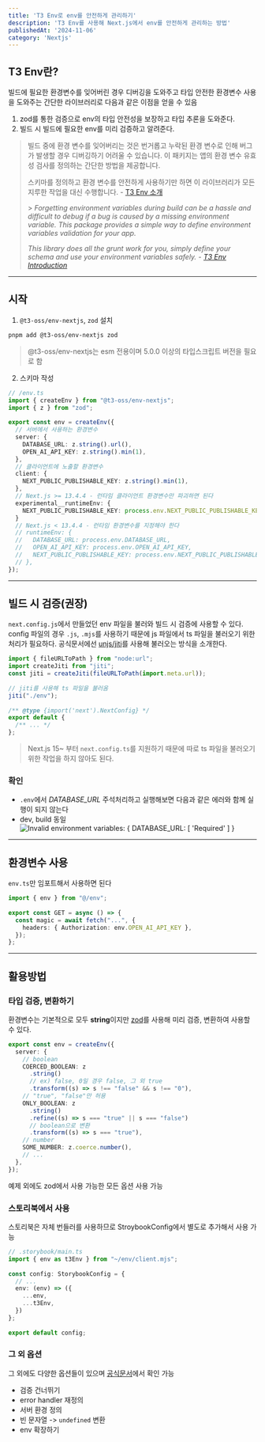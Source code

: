 ```yaml
---
title: 'T3 Env로 env를 안전하게 관리하기'
description: 'T3 Env를 사용해 Next.js에서 env를 안전하게 관리하는 방법'
publishedAt: '2024-11-06'
category: 'Nextjs'
---
```


## T3 Env란?

빌드에 필요한 환경변수를 잊어버린 경우 디버깅을 도와주고 타입 안전한 환경변수 사용을 도와주는 간단한 라이브러리로 다음과 같은 이점을 얻을 수 있음

1. zod를 통한 검증으로 env의 타입 안전성을 보장하고 타입 추론을 도와준다.
2. 빌드 시 빌드에 필요한 env를 미리 검증하고 알려준다.

> 빌드 중에 환경 변수를 잊어버리는 것은 번거롭고 누락된 환경 변수로 인해 버그가 발생할 경우 디버깅하기 어려울 수 있습니다. 이 패키지는 앱의 환경 변수 유효성 검사를 정의하는 간단한 방법을 제공합니다.
>
> 스키마를 정의하고 환경 변수를 안전하게 사용하기만 하면 이 라이브러리가 모든 지루한 작업을 대신 수행합니다.
> \- [T3 Env 소개](https://env.t3.gg/docs/introduction)
>
> \> _Forgetting environment variables during build can be a hassle and difficult to debug if a bug is caused by a missing environment variable. This package provides a simple way to define environment variables validation for your app._
>
> _This library does all the grunt work for you, simply define your schema and use your environment variables safely._
> _\- [T3 Env Introduction](https://env.t3.gg/docs/introduction)_

---

## 시작
1. `@t3-oss/env-nextjs`, `zod` 설치
```sh
pnpm add @t3-oss/env-nextjs zod
```
> @t3-oss/env-nextjs는 esm 전용이며 5.0.0 이상의 타입스크립트 버전을 필요로 함

2. 스키마 작성
```typescript
// /env.ts
import { createEnv } from "@t3-oss/env-nextjs";
import { z } from "zod";
 
export const env = createEnv({
  // 서버에서 사용하는 환경변수
  server: {
    DATABASE_URL: z.string().url(),
    OPEN_AI_API_KEY: z.string().min(1),
  },
  // 클라이언트에 노출할 환경변수
  client: {
    NEXT_PUBLIC_PUBLISHABLE_KEY: z.string().min(1),
  },
  // Next.js >= 13.4.4 - 런타임 클라이언트 환경변수만 파괴하면 된다
  experimental__runtimeEnv: {
    NEXT_PUBLIC_PUBLISHABLE_KEY: process.env.NEXT_PUBLIC_PUBLISHABLE_KEY,
  }
  // Next.js < 13.4.4 - 런타임 환경변수를 지정해야 한다
  // runtimeEnv: {
  //   DATABASE_URL: process.env.DATABASE_URL,
  //   OPEN_AI_API_KEY: process.env.OPEN_AI_API_KEY,
  //   NEXT_PUBLIC_PUBLISHABLE_KEY: process.env.NEXT_PUBLIC_PUBLISHABLE_KEY,
  // },
});
```
---

## 빌드 시 검증(권장)

`next.config.js`에서 만들었던 env 파일을 불러와 빌드 시 검증에 사용할 수 있다. config 파일의 경우 `.js`, `.mjs`를 사용하기 때문에 js 파일에서 ts 파일을 불러오기 위한 처리가 필요하다. 공식문서에선 [unjs/jiti](https://github.com/unjs/jiti)를 사용해 불러오는 방식을 소개한다.


```javascript
import { fileURLToPath } from "node:url";
import createJiti from "jiti";
const jiti = createJiti(fileURLToPath(import.meta.url));
 
// jiti를 사용해 ts 파일을 불러옴
jiti("./env");
 
/** @type {import('next').NextConfig} */
export default {
  /** ... */
};
```

> Next.js 15~ 부터 `next.config.ts`를 지원하기 때문에 따로 ts 파일을 불러오기 위한 작업을 하지 않아도 된다.

### 확인
- `.env`에서 _DATABASE_URL_ 주석처리하고 실행해보면 다음과 같은 에러와 함께 실행이 되지 않는다
- dev, build 동일
![Invalid environment variables: { DATABASE_URL: [ 'Required' ] }](https://res.cloudinary.com/dlctyrcqk/image/upload/v1731295842/Screenshot_2024-11-11_at_12.29.29_PM_x2es3o.png)
---

## 환경변수 사용

`env.ts`만 임포트해서 사용하면 된다

```typescript
import { env } from "@/env";
 
export const GET = async () => {
  const magic = await fetch("...", {
    headers: { Authorization: env.OPEN_AI_API_KEY },
  });
};
```
---

## 활용방법

### 타입 검증, 변환하기
환경변수는 기본적으로 모두 **string**이지만 [zod](https://www.npmjs.com/package/zod)를 사용해 미리 검증, 변환하여 사용할 수 있다.

```typescript
export const env = createEnv({
  server: {
    // boolean
    COERCED_BOOLEAN: z
      .string()
      // ex) false, 0일 경우 false, 그 외 true
      .transform((s) => s !== "false" && s !== "0"),
    // "true", "false"만 허용
    ONLY_BOOLEAN: z
      .string()
      .refine((s) => s === "true" || s === "false")
      // boolean으로 변환
      .transform((s) => s === "true"),
    // number
    SOME_NUMBER: z.coerce.number(),
    // ...
  },
});
```
예제 외에도 zod에서 사용 가능한 모든 옵션 사용 가능

### 스토리북에서 사용

스토리북은 자체 번들러를 사용하므로 StroybookConfig에서 별도로 추가해서 사용 가능
```typescript
// .storybook/main.ts
import { env as t3Env } from "~/env/client.mjs";
 
const config: StorybookConfig = {
  // ...
  env: (env) => ({
    ...env,
    ...t3Env,
  })
};
 
export default config;
```

### 그 외 옵션

그 외에도 다양한 옵션들이 있으며 [공식문서](https://env.t3.gg/docs/customization)에서 확인 가능
- 검증 건너뛰기
- error handler 재정의
- 서버 환경 정의
- 빈 문자열 -> `undefined` 변환
- env 확장하기